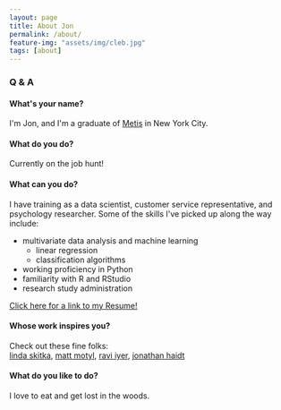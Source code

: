 ```yaml
---
layout: page
title: About Jon
permalink: /about/
feature-img: "assets/img/cleb.jpg"
tags: [about]
---
```

### Q & A
#### What's your name?
I'm Jon, and I'm a graduate of [Metis](https://www.thisismetis.com)
in New York City.

#### What do you do?
Currently on the job hunt!

#### What can you do?
I have training as a data scientist, customer service representative, and psychology
researcher. Some of the skills I've picked up along the way include:

- multivariate data analysis and machine learning
  - linear regression
  - classification algorithms
- working proficiency in Python
- familiarity with R and RStudio
- research study administration

[Click here for a link to my Resume!](assets/resume.pdf)

#### Whose work inspires you?
Check out these fine folks:  
[linda skitka](http://lskitka.people.uic.edu/index.html), [matt motyl](http://motyl.people.uic.edu), [ravi iyer](http://www.polipsych.com/about/),
[jonathan haidt](http://people.stern.nyu.edu/jhaidt/)   

#### What do you like to do?
I love to eat and get lost in the woods.
